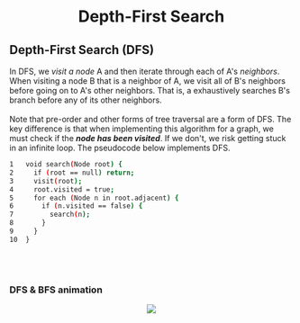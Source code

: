 <h1 align = "center"> Depth-First Search </h1>

## Depth-First Search (DFS) 
In DFS, we *visit a node* A and then iterate through each of A's *neighbors*. When visiting a node B that is a neighbor of A, we visit all of B's neighbors before going on to A's other neighbors. That is, a exhaustively searches B's branch before any of its other neighbors. <br><br>
Note that pre-order and other forms of tree traversal are a form of DFS. The key difference is that when implementing this algorithm for a graph, we must check if the ***node has been visited***. If we don't, we risk getting stuck in an infinite loop. 
The pseudocode below implements DFS. 
```sh
1   void search(Node root) { 
2     if (root == null) return; 
3     visit(root); 
4     root.visited = true; 
5     for each (Node n in root.adjacent) { 
6       if (n.visited == false) { 
7         search(n); 
8       } 
9     } 
10  }
```

<br><br>

### DFS & BFS animation
<p align="center">

  <img  src="https://miro.medium.com/max/1280/0*miG6xdyYzdvrB67S.gif">

</p>
